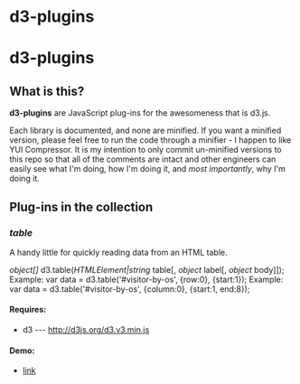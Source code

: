 d3-plugins
==========

# d3-plugins

## What is this?

**d3-plugins** are JavaScript plug-ins for the awesomeness that is d3.js.

Each library is documented, and none are minified. If you want a minified version, please feel free to run the code through a minifier - I happen to like YUI Compressor. It is my intention to only commit un-minified versions to this repo so that all of the comments are intact and other engineers can easily see what I'm doing, how I'm doing it, and *most importantly*, why I'm doing it.

## Plug-ins in the collection

### *table*
A handy little for quickly reading data from an HTML table.

*object[]* d3.table(*HTMLElement|string* table[, *object* label[, *object* body]]);
Example: var data = d3.table('#visitor-by-os', {row:0}, {start:1});
Example: var data = d3.table('#visitor-by-os', {column:0}, {start:1, end:8});

#### Requires:
* d3 --- http://d3js.org/d3.v3.min.js

#### Demo:
* [link](http://products.cathmhaol.com/prototypes/d3-table/)